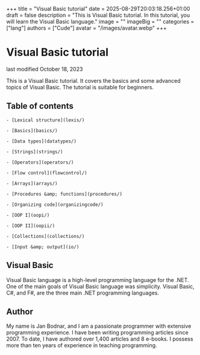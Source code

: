 +++
title = "Visual Basic tutorial"
date = 2025-08-29T20:03:18.256+01:00
draft = false
description = "This is Visual Basic tutorial. In this tutorial, you will learn the Visual Basic language."
image = ""
imageBig = ""
categories = ["lang"]
authors = ["Cude"]
avatar = "/images/avatar.webp"
+++

# Visual Basic tutorial

last modified October 18, 2023

This is a Visual Basic tutorial. It covers the basics and some advanced topics
of Visual Basic. The tutorial is suitable for beginners.

## Table of contents

  
    - [Lexical structure](lexis/)

    - [Basics](basics/)

    - [Data types](datatypes/)

    - [Strings](strings/)

    - [Operators](operators/)

    - [Flow control](flowcontrol/)

    - [Arrays](arrays/)

    - [Procedures &amp; functions](procedures/)

    - [Organizing code](organizingcode/)

    - [OOP I](oopi/)

    - [OOP II](oopii/)

    - [Collections](collections/)

    - [Input &amp; output](io/)

  

## Visual Basic

Visual Basic language is a high-level programming language for the .NET. One of
the main goals of Visual Basic language was simplicity. Visual Basic, C#, and
F#, are the three main .NET programming languages.

## Author

My name is Jan Bodnar, and I am a passionate programmer with extensive
programming experience. I have been writing programming articles since 2007.
To date, I have authored over 1,400 articles and 8 e-books. I possess more
than ten years of experience in teaching programming.